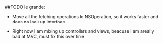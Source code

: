 ##TODO le grande:

* Move all the fetching operations to NSOperation, so 
it works faster and does no lock up interface

* Right now I am mixing up controllers and views,
beacuse I am areally bad at MVC, must fix this over time